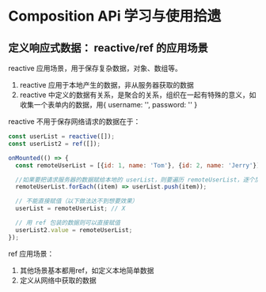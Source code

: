 # Composition APi 学习与使用拾遗

## 定义响应式数据： reactive/ref 的应用场景

reactive 应用场景，用于保存复杂数据，对象、数组等。

1. reactive 应用于本地产生的数据，非从服务器获取的数据
2. reactive 中定义的数据有关系，是聚合的关系，组织在一起有特殊的意义，如收集一个表单内的数据，用{ username: '', password: '' }

reactive 不用于保存网络请求的数据在于：

```js
const userList = reactive([]);
const userList2 = ref([]);

onMounted(() => {
  const remoteUserList = [{id: 1, name: 'Tom'}, {id: 2, name: 'Jerry'}];

  //如果要把请求服务器的数据赋给本地的 userList，则要遍历 remoteUserList，逐个加入
  remoteUserList.forEach((item) => userList.push(item));

  // 不能直接赋值（以下做法达不到想要效果）
  userList = remoteUserList; // X

  // 用 ref 包装的数据则可以直接赋值
  userList2.value = remoteUserList;
});
```

ref 应用场景：
1. 其他场景基本都用ref，如定义本地简单数据
2. 定义从网络中获取的数据
